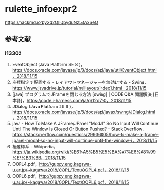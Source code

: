 # rulette_infoexpr2
https://hackmd.io/by2d2QIlQbyduNz53AxSeQ

## 参考文献
### i13302
1. EventObject (Java Platform SE 8 )，https://docs.oracle.com/javase/jp/8/docs/api/java/util/EventObject.html，2018/11/15
1. 座標指定で配置する - レイアウトマネージャーを無効にする - Swing，https://www.javadrive.jp/tutorial/nulllayout/index1.html，2018/11/15
1. [java] プログラムでJFrameを閉じる方法 [swing] | CODE Q&A 問題解決 [日本語]，https://code.i-harness.com/ja/q/12d7e0，2018/11/15
1. JDialog (Java Platform SE 8 )，https://docs.oracle.com/javase/jp/8/docs/api/javax/swing/JDialog.html，2018/11/15
1. java - How To Make A JFrame/JPanel "Modal" So No Input Will Continue Until The Window Is Closed Or Button Pushed? - Stack Overflow，https://stackoverflow.com/questions/29936005/how-to-make-a-jframe-jpanel-modal-so-no-input-will-continue-until-the-window-i，2018/11/15
1. 極座標系 - Wikipedia，https://ja.wikipedia.org/wiki/%E6%A5%B5%E5%BA%A7%E6%A8%99%E7%B3%BB，2018/11/15
1. OOPL4.pdf，http://guppy.eng.kagawa-u.ac.jp/~kagawa/2018/OOPL/Text/OOPL4.pdf，2018/11/15
1. OOPL6.pdf，http://guppy.eng.kagawa-u.ac.jp/~kagawa/2018/OOPL/Text/OOPL6.pdf，2018/11/15